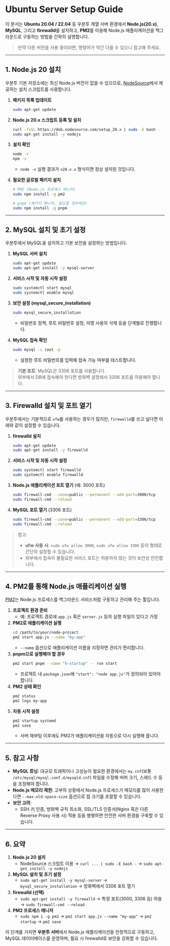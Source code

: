 # Ubuntu Server Setup Guide

이 문서는 **Ubuntu 20.04 / 22.04** 등 우분투 계열 서버 환경에서 **Node.js(20.x)**, **MySQL**, 그리고 **firewalld**를 설치하고, **PM2**를 이용해 Node.js 애플리케이션을 백그라운드로 구동하는 방법을 간략히 설명합니다.

> 만약 다른 버전을 사용 중이라면, 명령어가 약간 다를 수 있으니 참고해 주세요.

---

## 1. Node.js 20 설치

우분투 기본 저장소에는 최신 Node.js 버전이 없을 수 있으므로, [NodeSource](https://github.com/nodesource/distributions)에서 제공하는 설치 스크립트를 사용합니다.

1. **패키지 목록 업데이트**
   ```bash
   sudo apt-get update
   ```
2. **Node.js 20.x 스크립트 등록 및 설치**
   ```bash
   curl -fsSL https://deb.nodesource.com/setup_20.x | sudo -E bash -
   sudo apt-get install -y nodejs
   ```
3. **설치 확인**
   ```bash
   node -v
   npm -v
   ```
   - `node -v` 실행 결과가 `v20.x.x` 형식이면 정상 설치된 것입니다.

4. **필요한 글로벌 패키지 설치**  
   ```bash
   # PM2 (Node.js 프로세스 매니저)
   sudo npm install -g pm2

   # pnpm (패키지 매니저, 필요할 경우에만)
   sudo npm install -g pnpm
   ```

---

## 2. MySQL 설치 및 초기 설정

우분투에서 MySQL을 설치하고 기본 보안을 설정하는 방법입니다.

1. **MySQL 서버 설치**
   ```bash
   sudo apt-get update
   sudo apt-get install -y mysql-server
   ```
2. **서비스 시작 및 자동 시작 설정**
   ```bash
   sudo systemctl start mysql
   sudo systemctl enable mysql
   ```
3. **보안 설정 (mysql_secure_installation)**
   ```bash
   sudo mysql_secure_installation
   ```
   - 비밀번호 정책, 루트 비밀번호 설정, 익명 사용자 삭제 등을 단계별로 진행합니다.

4. **MySQL 접속 확인**
   ```bash
   sudo mysql -u root -p
   ```
   - 설정한 루트 비밀번호를 입력해 접속 가능 여부를 테스트합니다.

> **기본 포트**: MySQL은 3306 포트를 사용합니다.  
> 외부에서 DB에 접속해야 한다면 방화벽 설정에서 3306 포트를 허용해야 합니다.

---

## 3. Firewalld 설치 및 포트 열기

우분투에서는 기본적으로 `ufw`를 사용하는 경우가 많지만, `firewalld`를 쓰고 싶다면 아래와 같이 설정할 수 있습니다.

1. **firewalld 설치**
   ```bash
   sudo apt-get update
   sudo apt-get install -y firewalld
   ```

2. **서비스 시작 및 자동 시작 설정**
   ```bash
   sudo systemctl start firewalld
   sudo systemctl enable firewalld
   ```

3. **Node.js 애플리케이션 포트 열기** (예: 3000 포트)
   ```bash
   sudo firewall-cmd --zone=public --permanent --add-port=3000/tcp
   sudo firewall-cmd --reload
   ```
4. **MySQL 포트 열기** (3306 포트)
   ```bash
   sudo firewall-cmd --zone=public --permanent --add-port=3306/tcp
   sudo firewall-cmd --reload
   ```

> 참고:  
> - **ufw 사용 시**: `sudo ufw allow 3000`, `sudo ufw allow 3306` 등의 형태로 간단히 설정할 수 있습니다.  
> - 외부에서 접속이 불필요한 서비스 포트는 허용하지 않는 것이 보안상 안전합니다.

---

## 4. PM2를 통해 Node.js 애플리케이션 실행

[PM2](https://pm2.keymetrics.io/)는 Node.js 프로세스를 백그라운드 서비스처럼 구동하고 관리해 주는 툴입니다.

1. **프로젝트 환경 준비**  
   - 예: 프로젝트 경로에 `app.js` 혹은 `server.js` 등의 실행 파일이 있다고 가정
2. **PM2로 애플리케이션 실행**  
   ```bash
   cd /path/to/your/node-project
   pm2 start app.js --name "my-app"
   ```
   - `--name` 옵션으로 애플리케이션 이름을 지정하면 관리가 편리합니다.
3. **pnpm으로 실행해야 할 경우**  
   ```bash
   pm2 start pnpm --name "h-startup" -- run start
   ```
   - 프로젝트 내 `package.json`에 `"start": "node app.js"`가 정의되어 있어야 합니다.
4. **PM2 상태 확인**
   ```bash
   pm2 status
   pm2 logs my-app
   ```
5. **자동 시작 설정**
   ```bash
   pm2 startup systemd
   pm2 save
   ```
   - 서버 재부팅 이후에도 PM2가 애플리케이션을 자동으로 다시 실행해 줍니다.

---

## 5. 참고 사항

- **MySQL 튜닝**: 대규모 트래픽이나 고성능이 필요한 환경에서는 `my.cnf`(보통 `/etc/mysql/mysql.conf.d/mysqld.cnf`) 파일을 수정해 버퍼 크기, 스레드 수 등을 조정해야 합니다.
- **Node.js 메모리 제한**: 고부하 상황에서 Node.js 프로세스가 메모리를 많이 사용한다면 `--max-old-space-size` 옵션으로 힙 크기를 조절할 수 있습니다.
- **보안 고려**:  
  - SSH 키 인증, 방화벽 규칙 최소화, SSL/TLS 인증서(Nginx 혹은 다른 Reverse Proxy 사용 시) 적용 등을 병행하면 안전한 서버 환경을 구축할 수 있습니다.

---

## 6. 요약

1. **Node.js 20 설치**  
   - NodeSource 스크립트 이용 → `curl ... | sudo -E bash -` → `sudo apt-get install -y nodejs`  
2. **MySQL 설치 및 초기 설정**  
   - `sudo apt-get install -y mysql-server` → `mysql_secure_installation` → 방화벽에서 3306 포트 열기  
3. **firewalld (선택)**  
   - `sudo apt-get install -y firewalld` → 특정 포트(3000, 3306 등) 허용 → `sudo firewall-cmd --reload`  
4. **PM2 프로세스 매니저**  
   - `sudo npm i -g pm2` → `pm2 start app.js --name "my-app"` → `pm2 startup` → `pm2 save`  

이 단계를 거치면 **우분투 서버**에서 Node.js 애플리케이션을 안정적으로 구동하고, MySQL 데이터베이스를 운영하며, 필요 시 firewalld로 보안을 강화할 수 있습니다.  